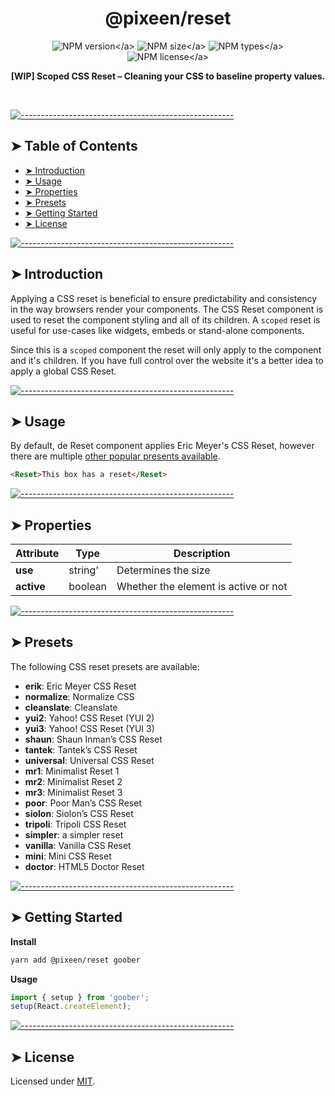 <!-- ⚠️ This README has been generated from the file(s) "./../../blueprint.md" ⚠️-->
<h1 align="center">@pixeen/reset</h1>

<p align="center">
    <img src="https://img.shields.io/npm/v/@pixeen/reset?style=flat-square?label=VERSION" alt="NPM version</a>">
    <img src="https://img.shields.io/bundlephobia/minzip/@pixeen/reset?label=SIZE&style=flat-square" alt="NPM size</a>">
    <img src="https://img.shields.io/npm/types/@pixeen/reset?style=flat-square&label=WITH" alt="NPM types</a>">
    <img src="https://img.shields.io/npm/l/@pixeen/reset?label=LICENSE&style=flat-square" alt="NPM license</a>">
</p>

<p align="center">
  <b>[WIP] Scoped CSS Reset – Cleaning your CSS to baseline property values.</b></br>
  <sub><sub>
</p>

<br />



[![-----------------------------------------------------](https://raw.githubusercontent.com/andreasbm/readme/master/assets/lines/rainbow.png)](#table-of-contents)

## ➤ Table of Contents

* [➤ Introduction](#-introduction)
* [➤ Usage](#-usage)
* [➤ Properties](#-properties)
* [➤ Presets](#-presets)
* [➤ Getting Started](#-getting-started)
* [➤ License](#-license)


[![-----------------------------------------------------](https://raw.githubusercontent.com/andreasbm/readme/master/assets/lines/rainbow.png)](#introduction)

## ➤ Introduction

Applying a CSS reset is beneficial to ensure predictability and consistency in the way browsers render your components. The CSS Reset component is used to reset the component styling and all of its children. A `scoped` reset is useful for use-cases like widgets, embeds or stand-alone components.

Since this is a `scoped` component the reset will only apply to the component and it's children. If you have full control over the website it's a better idea to apply a global CSS Reset.


[![-----------------------------------------------------](https://raw.githubusercontent.com/andreasbm/readme/master/assets/lines/rainbow.png)](#usage)

## ➤ Usage

By default, de Reset component applies Eric Meyer's CSS Reset, however there are multiple [other popular presents available](#-presets).

```html
<Reset>This box has a reset</Reset>
```


[![-----------------------------------------------------](https://raw.githubusercontent.com/andreasbm/readme/master/assets/lines/rainbow.png)](#properties)

## ➤ Properties


| Attribute  | Type    | Description                          |
|------------|---------|--------------------------------------|
| **use**    | string' | Determines the size                  |
| **active** | boolean | Whether the element is active or not |



[![-----------------------------------------------------](https://raw.githubusercontent.com/andreasbm/readme/master/assets/lines/rainbow.png)](#presets)

## ➤ Presets

The following CSS reset presets are available:

- **erik**: Eric Meyer CSS Reset
- **normalize**: Normalize CSS
- **cleanslate**: Cleanslate
- **yui2**: Yahoo! CSS Reset (YUI 2)
- **yui3**: Yahoo! CSS Reset (YUI 3)
- **shaun**: Shaun Inman’s CSS Reset
- **tantek**: Tantek’s CSS Reset
- **universal**: Universal CSS Reset
- **mr1**: Minimalist Reset 1
- **mr2**: Minimalist Reset 2
- **mr3**: Minimalist Reset 3
- **poor**: Poor Man’s CSS Reset
- **siolon**: Siolon’s CSS Reset
- **tripoli**: Tripoli CSS Reset
- **simpler**: a simpler reset
- **vanilla**: Vanilla CSS Reset
- **mini**: Mini CSS Reset
- **doctor**: HTML5 Doctor Reset



[![-----------------------------------------------------](https://raw.githubusercontent.com/andreasbm/readme/master/assets/lines/rainbow.png)](#getting-started)

## ➤ Getting Started

**Install**

```bash
yarn add @pixeen/reset goober
```

**Usage**

```typescript jsx
import { setup } from 'goober';
setup(React.createElement);
```


[![-----------------------------------------------------](https://raw.githubusercontent.com/andreasbm/readme/master/assets/lines/rainbow.png)](#license)

## ➤ License
	
Licensed under [MIT](https://opensource.org/licenses/MIT).
